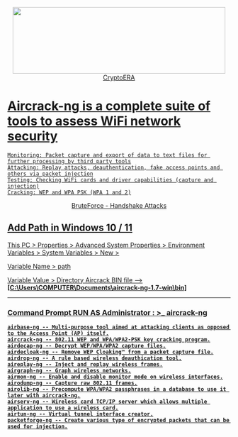 <p align="center">
  <a href="https://www.gate.io/ref/3301721" target="_blank"><img width="480" height="150" src="https://media.giphy.com/media/r5PH7oEtPW7hCnZiWN/giphy.gif"> CryptoERA
</p>

# Aircrack-ng is a complete suite of tools to assess WiFi network security

    Monitoring: Packet capture and export of data to text files for further processing by third party tools
    Attacking: Replay attacks, deauthentication, fake access points and others via packet injection
    Testing: Checking WiFi cards and driver capabilities (capture and injection)
    Cracking: WEP and WPA PSK (WPA 1 and 2)
    
 <p align="center">
  <a href="https://github.com/KhetaguriDimitri/BruteForce" > BruteForce - Handshake Attacks
</p>

## Add Path in Windows 10 / 11

<p>This PC > Properties > Advanced System Properties > Environment Variables > System Variables > New >

<p>Variable Name > path</p>
<p>Variable Value > Directory Aircrack BIN file --> <b> [C:\Users\COMPUTER\Documents\aircrack-ng-1.7-win\bin]
  <hr>
  
### Command Prompt RUN AS Administrator : >_ aircrack-ng


    airbase-ng -- Multi-purpose tool aimed at attacking clients as opposed to the Access Point (AP) itself.
    aircrack-ng -- 802.11 WEP and WPA/WPA2-PSK key cracking program.
    airdecap-ng -- Decrypt WEP/WPA/WPA2 capture files.
    airdecloak-ng -- Remove WEP Cloaking™ from a packet capture file.
    airdrop-ng -- A rule based wireless deauthication tool.
    aireplay-ng -- Inject and replay wireless frames.
    airgraph-ng -- Graph wireless networks.
    airmon-ng -- Enable and disable monitor mode on wireless interfaces.
    airodump-ng -- Capture raw 802.11 frames.
    airolib-ng -- Precompute WPA/WPA2 passphrases in a database to use it later with aircrack-ng.
    airserv-ng -- Wireless card TCP/IP server which allows multiple application to use a wireless card.
    airtun-ng -- Virtual tunnel interface creator.
    packetforge-ng -- Create various type of encrypted packets that can be used for injection.
